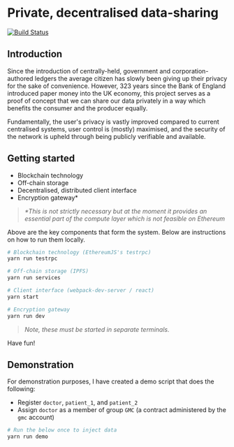# Private, decentralised data-sharing

[![Build Status](https://travis-ci.com/FreddieLindsey/truffle-webpack-boilerplate.svg?token=2txBfbss4toxp7qpR4fW&branch=master)](https://travis-ci.com/FreddieLindsey/truffle-webpack-boilerplate)

## Introduction

Since the introduction of centrally-held, government and corporation-authored ledgers the average citizen has slowly been giving up their privacy for the sake of convenience. However, 323 years since the Bank of England introduced paper money into the UK economy, this project serves as a proof of concept that we can share our data privately in a way which benefits the consumer and the producer equally.

Fundamentally, the user's privacy is vastly improved compared to current centralised systems, user control is (mostly) maximised, and the security of the network is upheld through being publicly verifiable and available.

## Getting started

- Blockchain technology
- Off-chain storage
- Decentralised, distributed client interface
- Encryption gateway\*

> *\*This is not strictly necessary but at the moment it provides an essential part of the compute layer which is not feasible on Ethereum*

Above are the key components that form the system. Below are instructions on how to run them locally.

```bash
# Blockchain technology (EthereumJS's testrpc)
yarn run testrpc

# Off-chain storage (IPFS)
yarn run services

# Client interface (webpack-dev-server / react)
yarn start

# Encryption gateway
yarn run dev
```

> *Note, these must be started in separate terminals.*

Have fun!

## Demonstration

For demonstration purposes, I have created a demo script that does the following:

- Register `doctor`, `patient_1`, and `patient_2`
- Assign `doctor` as a member of group `GMC` (a contract administered by the `gmc` account)

```bash
# Run the below once to inject data
yarn run demo
```
